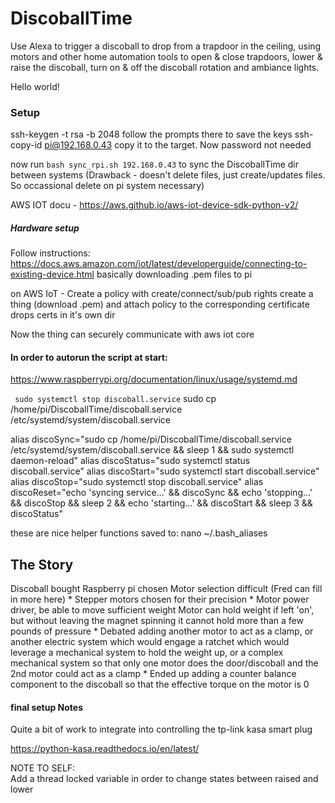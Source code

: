 # DiscoballTime
Use Alexa to trigger a discoball to drop from a trapdoor in the ceiling, using motors and other home automation tools to open &amp; close trapdoors, lower &amp; raise the discoball, turn on &amp; off the discoball rotation and ambiance lights.


Hello world!



### Setup

ssh-keygen -t rsa -b 2048 
    follow the prompts there to save the keys
ssh-copy-id pi@192.168.0.43
    copy it to the target.  Now password not needed

now run `bash sync_rpi.sh 192.168.0.43` to sync the DiscoballTime dir between systems
(Drawback - doesn't delete files, just create/updates files.  So occassional delete on pi system necessary)

AWS IOT docu - https://aws.github.io/aws-iot-device-sdk-python-v2/ 

##### Hardware setup

Follow instructions: https://docs.aws.amazon.com/iot/latest/developerguide/connecting-to-existing-device.html
basically downloading .pem files to pi

on AWS IoT - Create a policy with create/connect/sub/pub rights 
create a thing (download .pem) and attach policy to the corresponding certificate 
drops certs in it's own dir

Now the thing can securely communicate with aws iot core

#### In order to autorun the script at start:
https://www.raspberrypi.org/documentation/linux/usage/systemd.md

``` sudo systemctl stop discoball.service```
sudo cp /home/pi/DiscoballTime/discoball.service /etc/systemd/system/discoball.service

alias discoSync="sudo cp /home/pi/DiscoballTime/discoball.service /etc/systemd/system/discoball.service && sleep 1 && sudo systemctl daemon-reload"
alias discoStatus="sudo systemctl status discoball.service"
alias discoStart="sudo systemctl start discoball.service"
alias discoStop="sudo systemctl stop discoball.service"
alias discoReset="echo 'syncing service...' && discoSync && echo 'stopping...' && discoStop && sleep 2 && echo 'starting...' && discoStart && sleep 3 && discoStatus"

these are nice helper functions saved to: nano ~/.bash_aliases




## The Story 

Discoball bought 
Raspberry pi chosen 
Motor selection difficult (Fred can fill in more here) 
    * Stepper motors chosen for their precision
    * Motor power driver, be able to move sufficient weight 
Motor can hold weight if left 'on', but without leaving the magnet spinning it cannot hold more than a few pounds of pressure
    * Debated  adding another motor to act as a clamp, or another electric system which would engage a ratchet which would leverage a mechanical system to hold the weight up, or a complex mechanical system so that only one motor does the door/discoball and the 2nd motor could act as a clamp
    * Ended up adding a counter balance component to the discoball so that the effective torque on the motor is 0



#### final setup Notes 

Quite a bit of work to integrate into controlling the tp-link kasa smart plug 



https://python-kasa.readthedocs.io/en/latest/



NOTE TO SELF:   
Add a thread locked variable in order to change states between raised and lower